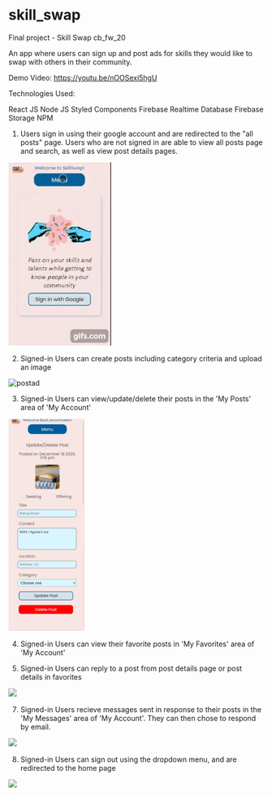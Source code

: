 # skill_swap
Final project - Skill Swap
cb_fw_20

An app where users can sign up and post ads for skills they would like to swap with others in their community.

Demo Video: https://youtu.be/nOOSexi5hgU

Technologies Used:

React JS
Node JS
Styled Components
Firebase Realtime Database
Firebase Storage
NPM

1. Users sign in using their google account and are redirected to the "all posts" page. Users who are not signed in are able to view all posts page and search, as well as view post details pages.

![signin](signin.gif)

2. Signed-in Users can create posts including category criteria and upload an image

![postad](postad.gif)

3. Signed-in Users can view/update/delete their posts in the 'My Posts' area of 'My Account'

<img src="screenshots/update.jpg" width="150px">


4. Signed-in Users can view their favorite posts in 'My Favorites' area of 'My Account'

5. Signed-in Users can reply to a post from post details page or post details in favorites

![](reply.gif)

7. Signed-in Users recieve messages sent in response to their posts in the 'My Messages' area of 'My Account'. They can then chose to respond by email.

![](messages.gif)

8.  Signed-in Users can sign out using the dropdown menu, and are redirected to the home page

![](signout.gif)

